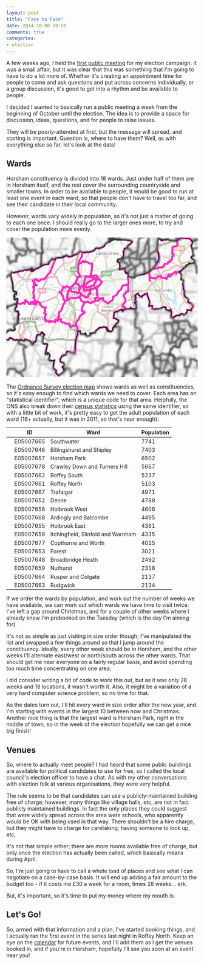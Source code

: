 ```yaml
---
layout: post
title: "Face to Face"
date: 2014-10-08 19:59
comments: true
categories:
- election
---
```

A few weeks ago, I held the [first public meeting](/blog/2014/08/05/horsham-election-meetup-1/) for my election campaign.
It was a small affair, but it was clear that this was something that I'm
going to have to do a lot more of. Whether it's creating an appointment
time for people to come and ask questions and put across concerns
individually, or a group discussion, it's good to get into a rhythm and
be available to people.

I decided I wanted to basically run a public meeting a week from the beginning of
October until the election. The idea is to provide a space for discussion, ideas,
questions, and for people to raise issues.

They will be poorly-attended at first, but the
message will spread, and starting is important. Question is, where to have
them? Well, as with everything else so far, let's look at the data!

## Wards

Horsham constituency is divided into 18 wards. Just under half of them are
in Horsham itself, and the rest cover the surrounding countryside and
smaller towns. In order to be available to people, it would be good to run
at least one event in each ward, so that people don't have to travel too
far, and see their candidate in their local community.

However, wards vary widely in population, so it's not just a matter of
going to each one once. I should really go to the larger ones more, to try
and cover the population more evenly.

![Wards](/images/horsham_wards.png)

The [Ordnance Survey election map](http://www.ordnancesurvey.co.uk/electionmaps) shows wards as well as constituencies,
so it's easy enough to find which wards we need to cover. Each area has an
"statistical identifier", which is a unique code for that area. Helpfully,
the ONS also break down their [census statistics](http://www.ons.gov.uk/ons/data/area-first/) using the same identifier,
so with a little bit of work, it's pretty easy to get the adult population of each
ward (16+ actually, but it was in 2011, so that's near enough).

<table>
<thead>
<tr>
<th></th>
<th> ID </th>
<th> Ward </th>
<th> Population </th>
</tr>
</thead>
<tbody>
<tr>
<td></td>
<td> E05007665 </td>
<td> Southwater </td>
<td> 7741</td>
</tr>
<tr>
<td></td>
<td> E05007646 </td>
<td> Billingshurst and Shipley </td>
<td> 7403</td>
</tr>
<tr>
<td></td>
<td> E05007657 </td>
<td> Horsham Park </td>
<td> 6502</td>
</tr>
<tr>
<td></td>
<td> E05007678 </td>
<td> Crawley Down and Turners Hill </td>
<td> 5667</td>
</tr>
<tr>
<td></td>
<td> E05007662 </td>
<td> Roffey South </td>
<td> 5237</td>
</tr>
<tr>
<td></td>
<td> E05007661 </td>
<td> Roffey North </td>
<td> 5103</td>
</tr>
<tr>
<td></td>
<td> E05007667 </td>
<td> Trafalgar </td>
<td> 4971</td>
</tr>
<tr>
<td></td>
<td> E05007652 </td>
<td> Denne </td>
<td> 4788</td>
</tr>
<tr>
<td></td>
<td> E05007656 </td>
<td> Holbrook West </td>
<td> 4606</td>
</tr>
<tr>
<td></td>
<td> E05007668 </td>
<td> Ardingly and Balcombe </td>
<td> 4495</td>
</tr>
<tr>
<td></td>
<td> E05007655 </td>
<td> Holbrook East </td>
<td> 4381</td>
</tr>
<tr>
<td></td>
<td> E05007658 </td>
<td> Itchingfield, Slinfold and Warnham </td>
<td> 4335</td>
</tr>
<tr>
<td></td>
<td> E05007677 </td>
<td> Copthorne and Worth </td>
<td> 4015</td>
</tr>
<tr>
<td></td>
<td> E05007653 </td>
<td> Forest </td>
<td> 3021</td>
</tr>
<tr>
<td></td>
<td> E05007648 </td>
<td> Broadbridge Heath </td>
<td> 2492</td>
</tr>
<tr>
<td></td>
<td> E05007659 </td>
<td> Nuthurst </td>
<td> 2318</td>
</tr>
<tr>
<td></td>
<td> E05007664 </td>
<td> Rusper and Colgate </td>
<td> 2137</td>
</tr>
<tr>
<td></td>
<td> E05007663 </td>
<td> Rudgwick </td>
<td> 2134</td>
</tr>
</tbody>
</table>

If we order the wards by population, and work out the number of weeks we
have available, we can work out which wards we have time to visit twice.
I've left a gap around Christmas, and for a couple of other weeks
where I already know I'm prebooked on the Tuesday (which is the day I'm
aiming for).

It's not as simple as just visiting in size order though; I've manipulated
the list and swapped a few things around so that I jump around the constituency.
Ideally, every other week should be in Horsham, and the other weeks I'll
alternate east/west or north/south across the other wards. That should get
me near everyone on a fairly regular basis, and avoid spending too much
time concentrating on one area.

I did consider writing a bit of code to work this out, but as it was only
28 weeks and 18 locations, it wasn't worth it. Also, it might be a
variation of a very hard computer science problem, so no time for that.

As the dates turn out, I'll hit every ward in size order after the new year,
and I'm starting with events in the largest 10 between now and Christmas. Another
nice thing is that the largest ward is Horsham Park, right in the middle of town,
so in the week of the election hopefully we can get a nice big finish!

## Venues

So, where to actually meet people? I had heard that some public buildings
are available for political candidates to use for free, so I called the
local council's election officer to have a chat. As with my other
conversations with election folk at various organisations, they were very
helpful.

The rule seems to be that candidates can use a publicly-maintained building
free of charge; however, many things like village halls, etc, are not in fact
publicly maintained buildings. In fact the only places they could suggest that
were widely spread across the area were schools, who apparently would be OK
with being used in that way. There shouldn't be a hire charge, but they might
have to charge for caretaking; having someone to lock up, etc.

It's not that simple either; there are more rooms available free of charge, but only
once the election has actually been called, which basically means during April.

So, I'm just going to have to call a whole load of places and see
what I can negotiate on a case-by-case basis. It will end up adding a fair amount
to the budget too - if it costs me £30 a week for a room, times 28 weeks... erk.

But, it's important, so it's time to put my money where my mouth is.

## Let's Go!

So, armed with that information and a plan, I've started booking things, and I actually ran
the first event in the series last night in Roffey North. Keep an eye on the [calendar](http://horsham.somethingnew.org.uk/calendar) for future events, and I'll add them as I get the venues booked in, and if you're in Horsham, hopefully I'll see you soon at an event near you!
